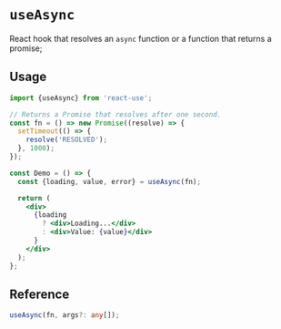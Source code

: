 # `useAsync`

React hook that resolves an `async` function or a function that returns
a promise;


## Usage

```jsx
import {useAsync} from 'react-use';

// Returns a Promise that resolves after one second.
const fn = () => new Promise((resolve) => {
  setTimeout(() => {
    resolve('RESOLVED');
  }, 1000);
});

const Demo = () => {
  const {loading, value, error} = useAsync(fn);

  return (
    <div>
      {loading
        ? <div>Loading...</div>
        : <div>Value: {value}</div>
      }
    </div>
  );
};
```


## Reference

```ts
useAsync(fn, args?: any[]);
```
